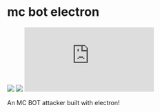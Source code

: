 # mc bot electron
![](https://img.shields.io/github/license/Ghalbeyou/mc-bot-electron)
![](https://img.shields.io/discord/848844159419023410?color=green&label=Discord)
![](https://img.shields.io/github/size/Ghalbeyou/mc-bot-electron/index.js)

 An MC BOT attacker built with electron!
